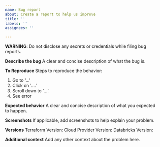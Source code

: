 ```yaml
---
name: Bug report
about: Create a report to help us improve
title: ''
labels: ''
assignees: ''

---
```


**WARNING**: Do not disclose any secrets or credentials while filing bug reports.

**Describe the bug**
A clear and concise description of what the bug is.

**To Reproduce**
Steps to reproduce the behavior:
1. Go to '...'
2. Click on '....'
3. Scroll down to '....'
4. See error

**Expected behavior**
A clear and concise description of what you expected to happen.

**Screenshots**
If applicable, add screenshots to help explain your problem.

**Versions**
Terraform Version:
Cloud Provider Version:
Databricks Version:

**Additional context**
Add any other context about the problem here.
